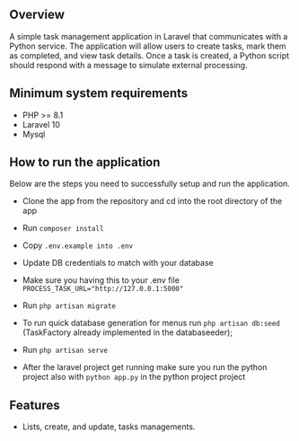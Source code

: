 ## Overview

A simple task management application in Laravel that communicates with a
Python service. The application will allow users to create tasks, mark them as completed, and
view task details. Once a task is created, a Python script should respond with a message to
simulate external processing.


## Minimum system requirements

- PHP >= 8.1
- Laravel 10
- Mysql


## How to run the application
Below are the steps you need to successfully setup and run the application.

- Clone the app from the repository and cd into the root directory of the app

- Run `composer install`
- Copy `.env.example into .env`
- Update DB credentials to match with your database
- Make sure you having this to your .env file `PROCESS_TASK_URL="http://127.0.0.1:5000"` 
- Run `php artisan migrate`
- To run quick database generation for menus run `php artisan db:seed` (TaskFactory already implemented in the databaseeder);
- Run `php artisan serve`
- After the laravel project get running make sure you run the python project also with `python app.py` in the python project project

## Features

- Lists, create, and update, tasks managements.
